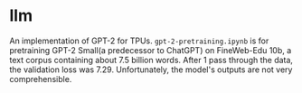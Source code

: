 # llm
An implementation of GPT-2 for TPUs. ```gpt-2-pretraining.ipynb``` is for pretraining GPT-2 Small(a predecessor to ChatGPT) on FineWeb-Edu 10b, a text corpus containing about 7.5 billion words. After 1 pass through the data, the validation loss was 7.29. Unfortunately, the model's outputs are not very comprehensible.
